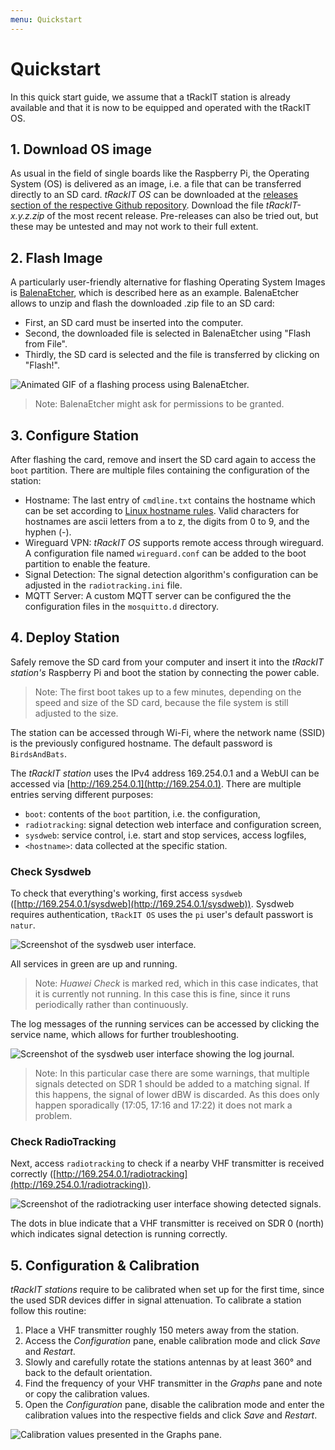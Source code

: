 ```yaml
---
menu: Quickstart
---
```


# Quickstart
In this quick start guide, we assume that a tRackIT station is already available and that it is now to be equipped and operated with the tRackIT OS.

## 1. Download OS image
As usual in the field of single boards like the Raspberry Pi, the Operating System (OS) is delivered as an image, i.e. a file that can be transferred directly to an SD card.
*tRackIT OS* can be downloaded at the [releases section of the respective Github repository](https://github.com/Nature40/tRackIT-OS/releases). 
Download the file *tRackIT-x.y.z.zip* of the most recent release. 
Pre-releases can also be tried out, but these may be untested and may not work to their full extent.


## 2. Flash Image
A particularly user-friendly alternative for flashing Operating System Images is [BalenaEtcher](https://www.balena.io/etcher/), which is described here as an example. 
BalenaEtcher allows to unzip and flash the downloaded .zip file to an SD card:

* First, an SD card must be inserted into the computer.
* Second, the downloaded file is selected in BalenaEtcher using "Flash from File".
* Thirdly, the SD card is selected and the file is transferred by clicking on "Flash!".

![Animated GIF of a flashing process using BalenaEtcher.](assets/balenaetcher.gif)

> Note: BalenaEtcher might ask for permissions to be granted.


## 3. Configure Station
After flashing the card, remove and insert the SD card again to access the `boot` partition.
There are multiple files containing the configuration of the station:

* Hostname: The last entry of `cmdline.txt` contains the hostname which can be set according to [Linux hostname rules](https://man7.org/linux/man-pages/man7/hostname.7.html). Valid characters for hostnames are ascii letters from a to z, the digits from 0 to 9, and the hyphen (-).
* Wireguard VPN: *tRackIT OS* supports remote access through wireguard. A configuration file named `wireguard.conf` can be added to the boot partition to enable the feature.
* Signal Detection: The signal detection algorithm's configuration can be adjusted in the `radiotracking.ini` file.
* MQTT Server: A custom MQTT server can be configured the the configuration files in the `mosquitto.d` directory.


## 4. Deploy Station
Safely remove the SD card from your computer and insert it into the *tRackIT station's* Raspberry Pi and boot the station by connecting the power cable.

> Note: The first boot takes up to a few minutes, depending on the speed and size of the SD card, because the file system is still adjusted to the size. 

The station can be accessed through Wi-Fi, where the network name (SSID) is the previously configured hostname. 
The default password is `BirdsAndBats`.

The *tRackIT station* uses the IPv4 address 169.254.0.1 and a WebUI can be accessed via [http://169.254.0.1](http://169.254.0.1). 
There are multiple entries serving different purposes:

* `boot`: contents of the `boot` partition, i.e. the configuration,
* `radiotracking`: signal detection web interface and configuration screen,
* `sysdweb`: service control, i.e. start and stop services, access logfiles,
* `<hostname>`: data collected at the specific station.

### Check Sysdweb
To check that everything's working, first access `sysdweb` ([http://169.254.0.1/sysdweb](http://169.254.0.1/sysdweb)).
Sysdweb requires authentication, `tRackIT OS` uses the `pi` user's default passwort is `natur`. 

![Screenshot of the sysdweb user interface.](assets/sysdweb.png)

All services in green are up and running. 

> Note: *Huawei Check* is marked red, which in this case indicates, that it is currently not running. In this case this is fine, since it runs periodically rather than continuously. 

The log messages of the running services can be accessed by clicking the service name, which allows for further troubleshooting.

![Screenshot of the sysdweb user interface showing the log journal.](assets/sysdweb-journal.png)

> Note: In this particular case there are some warnings, that multiple signals detected on SDR 1 should be added to a matching signal. If this happens, the signal of lower dBW is discarded. 
> As this does only happen sporadically (17:05, 17:16 and 17:22) it does not mark a problem.

### Check RadioTracking
Next, access `radiotracking` to check if a nearby VHF transmitter is received correctly ([http://169.254.0.1/radiotracking](http://169.254.0.1/radiotracking)).

![Screenshot of the radiotracking user interface showing detected signals.](assets/radiotracking-signals.png)

The dots in blue indicate that a VHF transmitter is received on SDR 0 (north) which indicates signal detection is running correctly. 

## 5. Configuration & Calibration
*tRackIT stations* require to be calibrated when set up for the first time, since the used SDR devices differ in signal attenuation. To calibrate a station follow this routine: 

1. Place a VHF transmitter roughly 150 meters away from the station.
2. Access the *Configuration* pane, enable calibration mode and click *Save* and *Restart*.
3. Slowly and carefully rotate the stations antennas by at least 360° and back to the default orientation.
4. Find the frequency of your VHF transmitter in the *Graphs* pane and note or copy the calibration values.
5. Open the *Configuration* pane, disable the calibration mode and enter the calibration values into the respective fields and click *Save* and *Restart*.

![Calibration values presented in the *Graphs* pane.](assets/radiotracking-calibration.png)
